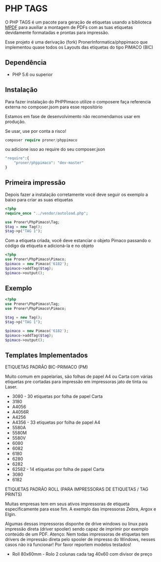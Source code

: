# PHP TAGS

O PHP TAGS é um pacote para geração de etiquetas usando a biblioteca <a href="https://github.com/mpdf/mpdf" target="_blank">MPDF</a> para auxiliar a montagem de PDFs com as tuas etiquetas devidamente formatadas e prontas para impressão.

Esse projeto é uma derivação (fork) PronerInformatica/phppimaco que implementou quase todos os Layouts das etiquetas do tipo PIMACO (BIC)

## Dependência

- PHP 5.6 ou superior

## Instalação

Para fazer instalação do PHPPimaco utilize o composere faça referencia externa no composer.jsom para esse repositório

Estamos em fase de desenvolvimento não recomendamos usar em produção.

Se usar, use por conta a risco!

```php
composer require proner/phppimaco
```
ou adicione isso ao require do seu composer.json
```php
"require":{
    "proner/phppimaco": "dev-master"
}
```

## Primeira impressão
Depois fazer a instalação corretamente você deve seguir os exemplo a baixo para criar as suas etiquetas
```php
<?php
require_once "../vendor/autoload.php";

use Proner\PhpPimaco\Tag;
$tag = new Tag();
$tag->p("TAG 1");
```
Com a etiqueta criada, você deve estanciar o objeto Pimaco passando o código da etiqueta e adicioná-la e no objeto
```php
<?php
use Proner\PhpPimaco\Pimaco;
$pimaco = new Pimaco('6182');
$pimaco->addTag($tag);
$pimaco->output();
```

## Exemplo
```php
<?php
use Proner\PhpPimaco\Tag;
use Proner\PhpPimaco\Pimaco;

$tag = new Tag();
$tag->p("TAG 1");

$pimaco = new Pimaco('6182');
$pimaco->addTag($tag);
$pimaco->output();
```


## Templates Implementados

ETIQUETAS PADRÃO BIC-PRIMACO (PM)

Muito comum em papelarias, são folhas de papel A4 ou Carta com várias etiquetas pre cortadas para impressão em impressoras jato de tinta ou Laser.

* 3080 - 30 etiquetas por folha de papel Carta
* 3180
* A4056
* A4056R
* A4256
* A4356 - 33 etiquetas por folha de papel A4
* 5580A
* 5580M
* 5580V
* 6080
* 6082
* 6180
* 6280
* 6282
* 62582 - 14 etiquetas por folha de papel Carta
* 3080
* 6182

ETIQUETAS PADRÃO ROLL (PARA IMPRESSORAS DE ETIQUETAS / TAG PRINTS)

Muitas empresas tem em seus ativos impressoras de etiqueta especificamente para esse fim. A exemplo das impressoras Zebra, Argox e Elgin.

Algumas dessas impressoras disponhe de drive windows ou linux para impressão direta (driver spooler) sendo capaz de imprimir por exemplo conteúdo de um PDF. Atenço: Nem todas impressoras de etiquetas tem drivers de impressão direta pelo spooler de impresso do Windows, nesses casos não irá funcionar! Por favor reportem modelos testados!

* Roll 80x60mm - Rolo 2 colunas cada tag 40x60 com divisor de preço
